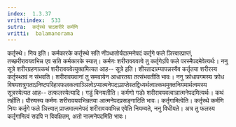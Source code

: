 ```yaml
---
index:  1.3.37
vrittiindex:  533
sutra:  कर्तृस्थे चाऽशरीरे कर्मणि
vritti:  balamanorama 
---
```


कर्तृस्थे। निय इति। कर्मकारके कर्तृस्थे सति णीञ्धातोर्यदात्मनेपदं कर्तृगे फले ञित्त्वात्प्राप्तं, तच्छरीरावयवभिन्न एव सति कर्मकारके स्यात्। कर्मणः शरीरावयवत्वे तु कर्तृगेऽपि फले परस्मैपदमेवेत्यर्थः। ननु सूत्रे शरीरग्रहणात्कथं शरीरावयवेत्युक्तमित्यत आह-- सूत्रे इति। शीरतादात्म्यापन्नस्यैव कर्तृतया शरीरस्य कर्तृस्थ्तवं न संभवति। शरीरावयवानां तु समवायेन आधारतया तत्संभवतीति भावः। ननु क्रोधापगमस्य क्रोध विषयशत्रुगताऽनिष्टपरिहारफलकत्वाञ्ञित्वेऽप्यात्मनेपदऽप्राप्तेस्तद्विध्यर्थत्वात्कथमुक्तनियमार्थत्वमस्य सूत्रस्येत्यत आह-- तत्फलस्येत्यादि। गडुं विनयतीति। कर्मणो गडोः शरीरावयवत्वान्नात्मनेपदमित्यर्थः। कथं तर्हीति। पौरुषस्य कर्मणः शरीरावयवभिन्नतया आत्मनेपदप्रसङ्गादिति भावः। कर्तृगामित्वेति। कर्तृस्थे कर्मणि नियः कर्तृगे फले ञित्त्वात् प्राप्तमात्मनेपदं शरीरावयवभिन्न एवेति नियम्यते, ननु विधीयते। अत्र तु फलस्य कर्तृगामित्वं सदपि न विवक्षितम्, अतो नात्मनेपदमिति भावः। 

